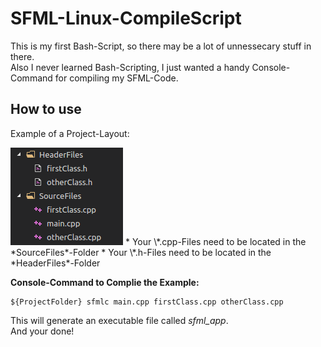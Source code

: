 # SFML-Linux-CompileScript
  This is my first Bash-Script, so there may be a lot of unnessecary stuff in there.  
  Also I never learned Bash-Scripting, I just wanted a handy Console-Command for compiling my SFML-Code.  
## How to use
Example of a Project-Layout:  
  
  <img src="https://raw.githubusercontent.com/EineSalatgurke/SFML-Linux-CompileScript/master/projectLayout.png">
* Your \*.cpp-Files need to be located in the *SourceFiles*-Folder
* Your \*.h-Files need to be located in the *HeaderFiles*-Folder
  
**Console-Command to Complie the Example:**
```
${ProjectFolder} sfmlc main.cpp firstClass.cpp otherClass.cpp
```
This will generate an executable file called *sfml_app*.  
And your done!
